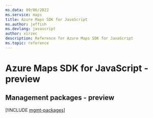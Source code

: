 ```yaml
---
ms.data: 09/06/2022
ms.service: maps
title: Azure Maps SDK for JavaScript
ms.author: jeffish
ms.devlang: javascript
author: xirzec
description: Reference for Azure Maps SDK for JavaScript
ms.topic: reference
---
```

# Azure Maps SDK for JavaScript - preview

## Management packages - preview
[!INCLUDE [mgmt-packages](maps-mgmt-index.md)]
